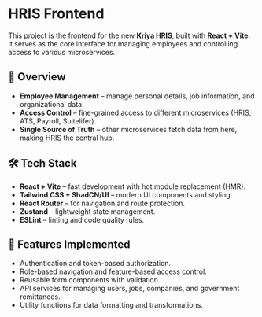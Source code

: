 # HRIS Frontend

This project is the frontend for the new **Kriya HRIS**, built with **React + Vite**.  
It serves as the core interface for managing employees and controlling access to various microservices.

## 🚀 Overview

- **Employee Management** – manage personal details, job information, and organizational data.  
- **Access Control** – fine-grained access to different microservices (HRIS, ATS, Payroll, Suitelifer).  
- **Single Source of Truth** – other microservices fetch data from here, making HRIS the central hub.  

## 🛠️ Tech Stack

- **React + Vite** – fast development with hot module replacement (HMR).  
- **Tailwind CSS + ShadCN/UI** – modern UI components and styling.  
- **React Router** – for navigation and route protection.  
- **Zustand** – lightweight state management.  
- **ESLint** – linting and code quality rules.  

## 📂 Features Implemented

- Authentication and token-based authorization.  
- Role-based navigation and feature-based access control.  
- Reusable form components with validation.  
- API services for managing users, jobs, companies, and government remittances.  
- Utility functions for data formatting and transformations.  